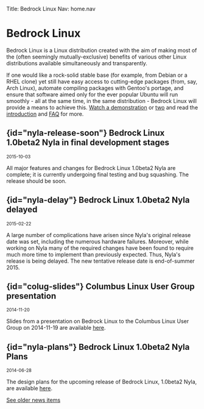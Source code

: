 Title: Bedrock Linux
Nav:   home.nav

Bedrock Linux
=============

Bedrock Linux is a Linux distribution created with the aim of making most of
the (often seemingly mutually-exclusive) benefits of various other Linux
distributions available simultaneously and transparently.

If one would like a rock-solid stable base (for example, from Debian or a RHEL
clone) yet still have easy access to cutting-edge packages (from, say, Arch
Linux), automate compiling packages with Gentoo's portage, and ensure that
software aimed only for the ever popular Ubuntu will run smoothly - all at the
same time, in the same distribution - Bedrock Linux will provide a means to
achieve this.  [Watch a
demonstration](http://www.youtube.com/watch?v=MuYMBCcgs98) or
[two](https://www.youtube.com/watch?v=YOXGE_oV4XU) and read the
[introduction](introduction.html) and [FAQ](faq.html) for more.

## {id="nyla-release-soon"} Bedrock Linux 1.0beta2 Nyla in final development stages
<small>2015-10-03</small>

All major features and changes for Bedrock Linux 1.0beta2 Nyla are complete; it
is currently undergoing final testing and bug squashing.  The release should be
soon.

## {id="nyla-delay"} Bedrock Linux 1.0beta2 Nyla delayed
<small>2015-02-22</small>

A large number of complications have arisen since Nyla's original release date
was set, including the numerous hardware failures.  Moreover, while working on
Nyla many of the required changes have been found to require much more time to
implement than previously expected.  Thus, Nyla's release is being delayed.
The new tentative release date is end-of-summer 2015.

## {id="colug-slides"} Columbus Linux User Group presentation
<small>2014-11-20</small>

Slides from a presentation on Bedrock Linux to the Columbus Linux User Group on
2014-11-19 are available [here](media/bedrocklinux-colug.pdf).

## {id="nyla-plans"} Bedrock Linux 1.0beta2 Nyla Plans
<small>2014-06-28</small>

The design plans for the upcoming release of Bedrock Linux, 1.0beta2 Nyla, are
available [here](1.0beta2/plans.html).

[See older news items](news.html)
